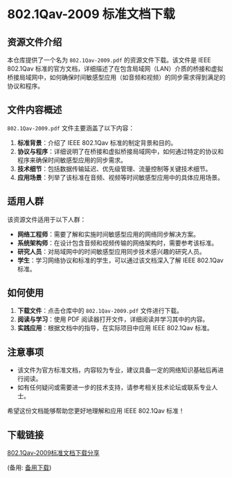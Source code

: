 # 802.1Qav-2009 标准文档下载

## 资源文件介绍

本仓库提供了一个名为 `802.1Qav-2009.pdf` 的资源文件下载。该文件是 IEEE 802.1Qav 标准的官方文档，详细描述了在包含局域网（LAN）介质的桥接和虚拟桥接局域网中，如何确保时间敏感型应用（如音频和视频）的同步需求得到满足的协议和程序。

## 文件内容概述

`802.1Qav-2009.pdf` 文件主要涵盖了以下内容：

1. **标准背景**：介绍了 IEEE 802.1Qav 标准的制定背景和目的。
2. **协议与程序**：详细说明了在桥接和虚拟桥接局域网中，如何通过特定的协议和程序来确保时间敏感型应用的同步需求。
3. **技术细节**：包括数据传输延迟、优先级管理、流量控制等关键技术细节。
4. **应用场景**：列举了该标准在音频、视频等时间敏感型应用中的具体应用场景。

## 适用人群

该资源文件适用于以下人群：

- **网络工程师**：需要了解和实施时间敏感型应用的网络同步解决方案。
- **系统架构师**：在设计包含音频和视频传输的网络架构时，需要参考该标准。
- **研究人员**：对局域网中的时间敏感型应用同步技术感兴趣的研究人员。
- **学生**：学习网络协议和标准的学生，可以通过该文档深入了解 IEEE 802.1Qav 标准。

## 如何使用

1. **下载文件**：点击仓库中的 `802.1Qav-2009.pdf` 文件进行下载。
2. **阅读与学习**：使用 PDF 阅读器打开文件，详细阅读并学习其中的内容。
3. **实践应用**：根据文档中的指导，在实际项目中应用 IEEE 802.1Qav 标准。

## 注意事项

- 该文件为官方标准文档，内容较为专业，建议具备一定的网络知识基础后再进行阅读。
- 如有任何疑问或需要进一步的技术支持，请参考相关技术论坛或联系专业人士。

希望这份文档能够帮助您更好地理解和应用 IEEE 802.1Qav 标准！

## 下载链接
[802.1Qav-2009标准文档下载分享](https://pan.quark.cn/s/d515b4d0c731) 

(备用: [备用下载](https://pan.baidu.com/s/1x0YUJ3RVVTttpIUP9051sw?pwd=1234
))
